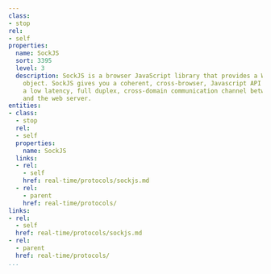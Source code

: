 ```yaml
---
class:
- stop
rel:
- self
properties:
  name: SockJS
  sort: 3395
  level: 3
  description: SockJS is a browser JavaScript library that provides a WebSocket-like
    object. SockJS gives you a coherent, cross-browser, Javascript API which creates
    a low latency, full duplex, cross-domain communication channel between the browser
    and the web server.
entities:
- class:
  - stop
  rel:
  - self
  properties:
    name: SockJS
  links:
  - rel:
    - self
    href: real-time/protocols/sockjs.md
  - rel:
    - parent
    href: real-time/protocols/
links:
- rel:
  - self
  href: real-time/protocols/sockjs.md
- rel:
  - parent
  href: real-time/protocols/
...
```

